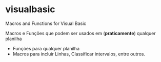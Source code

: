 # visualbasic
Macros and Functions for Visual Basic

Macros e Funções que podem ser usados em (**praticamente**) qualquer planilha

* Funções para qualquer planilha
* Macros para incluir Linhas, Classificar intervalos, entre outros.
